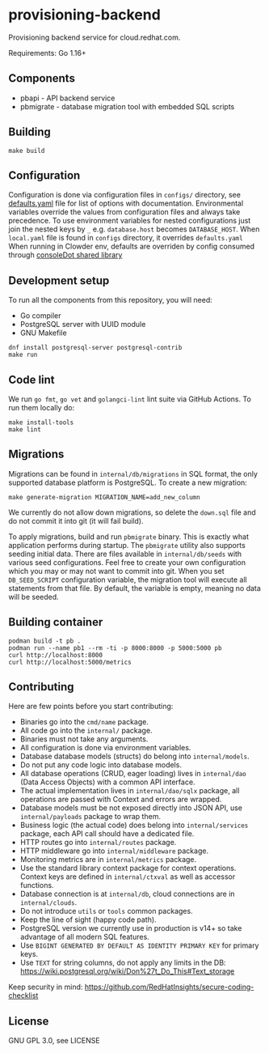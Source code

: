 # provisioning-backend

Provisioning backend service for cloud.redhat.com.

Requirements: Go 1.16+

## Components

* pbapi - API backend service
* pbmigrate - database migration tool with embedded SQL scripts

## Building

```
make build
```

## Configuration

Configuration is done via configuration files in `configs/` directory, see [defaults.yaml](configs/default.yaml) file for list of options with documentation. Environmental variables override the values from configuration files and always take precedence.
To use environment variables for nested configurations just join the nested keys by `_` e.g. `database.host` becomes `DATABASE_HOST`.
When `local.yaml` file is found in `configs` directory, it overrides `defaults.yaml`
When running in Clowder env, defaults are overriden by config consumed through [consoleDot shared library](github.com/RedHatInsights/app-common-go/)

## Development setup

To run all the components from this repository, you will need:

* Go compiler
* PostgreSQL server with UUID module
* GNU Makefile

```
dnf install postgresql-server postgresql-contrib
make run
```

## Code lint

We run `go fmt`, `go vet` and `golangci-lint` lint suite via GitHub Actions. To run them locally do:

```
make install-tools
make lint
```

## Migrations

Migrations can be found in `internal/db/migrations` in SQL format, the only supported database platform is PostgreSQL. To create a new migration:

```
make generate-migration MIGRATION_NAME=add_new_column
```

We currently do not allow down migrations, so delete the `down.sql` file and do not commit it into git (it will fail build).

To apply migrations, build and run `pbmigrate` binary. This is exactly what application performs during startup. The `pbmigrate` utility also supports seeding initial data. There are files available in `internal/db/seeds` with various seed configurations. Feel free to create your own configuration which you may or may not want to commit into git. When you set `DB_SEED_SCRIPT` configuration variable, the migration tool will execute all statements from that file. By default, the variable is empty, meaning no data will be seeded.

## Building container

```
podman build -t pb .
podman run --name pb1 --rm -ti -p 8000:8000 -p 5000:5000 pb
curl http://localhost:8000
curl http://localhost:5000/metrics
```

## Contributing

Here are few points before you start contributing:

* Binaries go into the `cmd/name` package.
* All code go into the `internal/` package.
* Binaries must not take any arguments.
* All configuration is done via environment variables.
* Database database models (structs) do belong into `internal/models`.
* Do not put any code logic into database models.
* All database operations (CRUD, eager loading) lives in `internal/dao` (Data Access Objects) with a common API interface.
* The actual implementation lives in `internal/dao/sqlx` package, all operations are passed with Context and errors are wrapped.
* Database models must be not exposed directly into JSON API, use `internal/payloads` package to wrap them.
* Business logic (the actual code) does belong into `internal/services` package, each API call should have a dedicated file.
* HTTP routes go into `internal/routes` package.
* HTTP middleware go into `internal/middleware` package.
* Monitoring metrics are in `internal/metrics` package.
* Use the standard library context package for context operations. Context keys are defined in `internal/ctxval` as well as accessor functions.
* Database connection is at `internal/db`, cloud connections are in `internal/clouds`.
* Do not introduce `utils` or `tools` common packages.
* Keep the line of sight (happy code path).
* PostgreSQL version we currently use in production is v14+ so take advantage of all modern SQL features.
* Use `BIGINT GENERATED BY DEFAULT AS IDENTITY PRIMARY KEY` for primary keys.
* Use `TEXT` for string columns, do not apply any limits in the DB: https://wiki.postgresql.org/wiki/Don%27t_Do_This#Text_storage

Keep security in mind: https://github.com/RedHatInsights/secure-coding-checklist

## License

GNU GPL 3.0, see LICENSE
